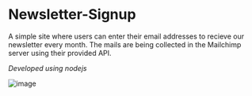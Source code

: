 # Newsletter-Signup

A simple site where users can enter their email addresses to recieve our newsletter every month. The mails are being collected in the Mailchimp server using their provided API. 

*Developed using nodejs*

![image](https://user-images.githubusercontent.com/68025292/202853085-3f7540d8-1d6f-491a-ac9d-e0b017dd8e4c.png)
